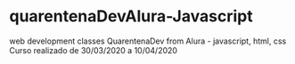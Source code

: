# quarentenaDevAlura-Javascript
web development classes QuarentenaDev from Alura - javascript, html, css
Curso realizado de 30/03/2020 a 10/04/2020
